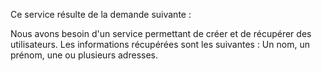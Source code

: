 Ce service résulte de la demande suivante : 

Nous avons besoin d'un service permettant de créer et de récupérer des utilisateurs. 
Les informations récupérées sont les suivantes : Un nom, un prénom, une ou plusieurs adresses.

